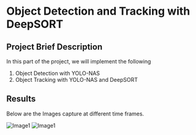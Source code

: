 # Object Detection and Tracking with DeepSORT

## Project Brief Description

In this part of the project, we will implement the following
1. Object Detection with YOLO-NAS
2. Object Tracking with YOLO-NAS and DeepSORT

## Results

Below are the Images capture at different time frames.

![Image1](https://github.com/VarunBiyyala/2D_Object_Tracking/blob/main/Track1.JPG)
![Image1](https://github.com/VarunBiyyala/2D_Object_Tracking/blob/main/Track2.JPG)
